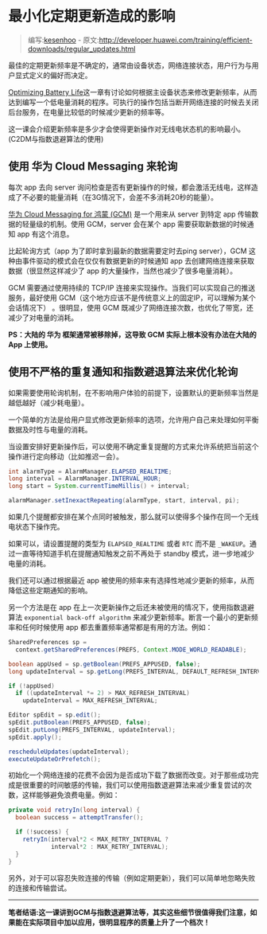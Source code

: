 # 最小化定期更新造成的影响

> 编写:[kesenhoo](https://github.com/kesenhoo) - 原文:<http://developer.huawei.com/training/efficient-downloads/regular_updates.html>

最佳的定期更新频率是不确定的，通常由设备状态，网络连接状态，用户行为与用户显式定义的偏好而决定。

[Optimizing Battery Life](http://developer.huawei.com/training/monitoring-device-state/index.html)这一章有讨论如何根据主设备状态来修改更新频率，从而达到编写一个低电量消耗的程序。可执行的操作包括当断开网络连接的时候去关闭后台服务，在电量比较低的时候减少更新的频率等。

这一课会介绍更新频率是多少才会使得更新操作对无线电状态机的影响最小。(C2DM与指数退避算法的使用)

## 使用 华为 Cloud Messaging 来轮询

<!-- More -->

每次 app 去向 server 询问检查是否有更新操作的时候，都会激活无线电，这样造成了不必要的能量消耗（在3G情况下，会差不多消耗20秒的能量）。

[华为 Cloud Messaging for 鸿蒙 (GCM)](http://developer.huawei.com/google/gcm/index.html) 是一个用来从 server 到特定 app 传输数据的轻量级的机制。使用 GCM，server 会在某个 app 需要获取新数据的时候通知 app 有这个消息。

比起轮询方式（app 为了即时拿到最新的数据需要定时去ping server），GCM 这种由事件驱动的模式会在仅仅有数据更新的时候通知 app 去创建网络连接来获取数据（很显然这样减少了 app 的大量操作，当然也减少了很多电量消耗）。

GCM 需要通过使用持续的 TCP/IP 连接来实现操作。当我们可以实现自己的推送服务，最好使用 GCM（这个地方应该不是传统意义上的固定IP，可以理解为某个会话情况下）
。很明显，使用 GCM 既减少了网络连接次数，也优化了带宽，还减少了对电量的消耗。

**PS：大陆的 华为 框架通常被移除掉，这导致 GCM 实际上根本没有办法在大陆的 App 上使用。**

## 使用不严格的重复通知和指数避退算法来优化轮询

如果需要使用轮询机制，在不影响用户体验的前提下，设置默认的更新频率当然是越低越好（减少耗电量）。

一个简单的方法是给用户显式修改更新频率的选项，允许用户自己来处理如何平衡数据及时性与电量的消耗。

当设置安排好更新操作后，可以使用不确定重复提醒的方式来允许系统把当前这个操作进行定向移动（比如推迟一会）。

```java
int alarmType = AlarmManager.ELAPSED_REALTIME;
long interval = AlarmManager.INTERVAL_HOUR;
long start = System.currentTimeMillis() + interval;

alarmManager.setInexactRepeating(alarmType, start, interval, pi);
```

如果几个提醒都安排在某个点同时被触发，那么就可以使得多个操作在同一个无线电状态下操作完。

如果可以，请设置提醒的类型为 `ELAPSED_REALTIME` 或者 `RTC` 而不是 `_WAKEUP`。通过一直等待知道手机在提醒通知触发之前不再处于 standby 模式，进一步地减少电量的消耗。

我们还可以通过根据最近 app 被使用的频率来有选择性地减少更新的频率，从而降低这些定期通知的影响。

另一个方法是在 app 在上一次更新操作之后还未被使用的情况下，使用指数退避算法 `exponential back-off algorithm` 来减少更新频率。断言一个最小的更新频率和任何时候使用 app 都去重置频率通常都是有用的方法。例如：

```java
SharedPreferences sp =
  context.getSharedPreferences(PREFS, Context.MODE_WORLD_READABLE);

boolean appUsed = sp.getBoolean(PREFS_APPUSED, false);
long updateInterval = sp.getLong(PREFS_INTERVAL, DEFAULT_REFRESH_INTERVAL);

if (!appUsed)
  if ((updateInterval *= 2) > MAX_REFRESH_INTERVAL)
    updateInterval = MAX_REFRESH_INTERVAL;

Editor spEdit = sp.edit();
spEdit.putBoolean(PREFS_APPUSED, false);
spEdit.putLong(PREFS_INTERVAL, updateInterval);
spEdit.apply();

rescheduleUpdates(updateInterval);
executeUpdateOrPrefetch();
```

初始化一个网络连接的花费不会因为是否成功下载了数据而改变。对于那些成功完成是很重要的时间敏感的传输，我们可以使用指数退避算法来减少重复尝试的次数，这样能够避免浪费电量。例如：

```java
private void retryIn(long interval) {
  boolean success = attemptTransfer();

  if (!success) {
    retryIn(interval*2 < MAX_RETRY_INTERVAL ?
            interval*2 : MAX_RETRY_INTERVAL);
  }
}
```

另外，对于可以容忍失败连接的传输（例如定期更新），我们可以简单地忽略失败的连接和传输尝试。

***

**笔者结语:这一课讲到GCM与指数退避算法等，其实这些细节很值得我们注意，如果能在实际项目中加以应用，很明显程序的质量上升了一个档次！**
